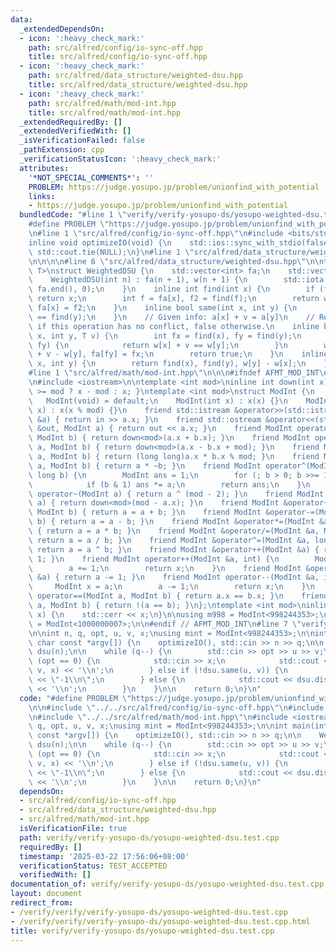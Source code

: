```yaml
---
data:
  _extendedDependsOn:
  - icon: ':heavy_check_mark:'
    path: src/alfred/config/io-sync-off.hpp
    title: src/alfred/config/io-sync-off.hpp
  - icon: ':heavy_check_mark:'
    path: src/alfred/data_structure/weighted-dsu.hpp
    title: src/alfred/data_structure/weighted-dsu.hpp
  - icon: ':heavy_check_mark:'
    path: src/alfred/math/mod-int.hpp
    title: src/alfred/math/mod-int.hpp
  _extendedRequiredBy: []
  _extendedVerifiedWith: []
  _isVerificationFailed: false
  _pathExtension: cpp
  _verificationStatusIcon: ':heavy_check_mark:'
  attributes:
    '*NOT_SPECIAL_COMMENTS*': ''
    PROBLEM: https://judge.yosupo.jp/problem/unionfind_with_potential
    links:
    - https://judge.yosupo.jp/problem/unionfind_with_potential
  bundledCode: "#line 1 \"verify/verify-yosupo-ds/yosupo-weighted-dsu.test.cpp\"\n\
    #define PROBLEM \"https://judge.yosupo.jp/problem/unionfind_with_potential\"\n\
    \n#line 1 \"src/alfred/config/io-sync-off.hpp\"\n#include <bits/stdc++.h>\n\n\
    inline void optimizeIO(void) {\n    std::ios::sync_with_stdio(false);\n    std::cin.tie(NULL),\
    \ std::cout.tie(NULL);\n}\n#line 1 \"src/alfred/data_structure/weighted-dsu.hpp\"\
    \n\n\n\n#line 6 \"src/alfred/data_structure/weighted-dsu.hpp\"\n\ntemplate <class\
    \ T>\nstruct WeightedDSU {\n    std::vector<int> fa;\n    std::vector<T> w;\n\
    \    WeightedDSU(int n) : fa(n + 1), w(n + 1) {\n        std::iota(fa.begin(),\
    \ fa.end(), 0);\n    }\n    inline int find(int x) {\n        if (fa[x] == x)\
    \ return x;\n        int f = fa[x], f2 = find(f);\n        return w[x] += w[f],\
    \ fa[x] = f2;\n    }\n    inline bool same(int x, int y) {\n        return find(x)\
    \ == find(y);\n    }\n    // Given info: a[x] + v = a[y]\n    // Returns true\
    \ if this operation has no conflict, false otherwise.\n    inline bool merge(int\
    \ x, int y, T v) {\n        int fx = find(x), fy = find(y);\n        if (fx ==\
    \ fy) {\n            return w[x] + v == w[y];\n        }\n        w[fy] = w[x]\
    \ + v - w[y], fa[fy] = fx;\n        return true;\n    }\n    inline T distance(int\
    \ x, int y) {\n        return find(x), find(y), w[y] - w[x];\n    }\n};\n\n\n\
    #line 1 \"src/alfred/math/mod-int.hpp\"\n\n\n#ifndef AFMT_MOD_INT\n#define AFMT_MOD_INT\n\
    \n#include <iostream>\n\ntemplate <int mod>\ninline int down(int x) { return x\
    \ >= mod ? x - mod : x; }\ntemplate <int mod>\nstruct ModInt {\n    int x;\n \
    \   ModInt(void) = default;\n    ModInt(int x) : x(x) {}\n    ModInt(long long\
    \ x) : x(x % mod) {}\n    friend std::istream &operator>>(std::istream &in, ModInt\
    \ &a) { return in >> a.x; }\n    friend std::ostream &operator<<(std::ostream\
    \ &out, ModInt a) { return out << a.x; }\n    friend ModInt operator+(ModInt a,\
    \ ModInt b) { return down<mod>(a.x + b.x); }\n    friend ModInt operator-(ModInt\
    \ a, ModInt b) { return down<mod>(a.x - b.x + mod); }\n    friend ModInt operator*(ModInt\
    \ a, ModInt b) { return (long long)a.x * b.x % mod; }\n    friend ModInt operator/(ModInt\
    \ a, ModInt b) { return a * ~b; }\n    friend ModInt operator^(ModInt a, long\
    \ long b) {\n        ModInt ans = 1;\n        for (; b > 0; b >>= 1, a *= a)\n\
    \            if (b & 1) ans *= a;\n        return ans;\n    }\n    friend ModInt\
    \ operator~(ModInt a) { return a ^ (mod - 2); }\n    friend ModInt operator-(ModInt\
    \ a) { return down<mod>(mod - a.x); }\n    friend ModInt &operator+=(ModInt &a,\
    \ ModInt b) { return a = a + b; }\n    friend ModInt &operator-=(ModInt &a, ModInt\
    \ b) { return a = a - b; }\n    friend ModInt &operator*=(ModInt &a, ModInt b)\
    \ { return a = a * b; }\n    friend ModInt &operator/=(ModInt &a, ModInt b) {\
    \ return a = a / b; }\n    friend ModInt &operator^=(ModInt &a, long long b) {\
    \ return a = a ^ b; }\n    friend ModInt &operator++(ModInt &a) { return a +=\
    \ 1; }\n    friend ModInt operator++(ModInt &a, int) {\n        ModInt x = a;\n\
    \        a += 1;\n        return x;\n    }\n    friend ModInt &operator--(ModInt\
    \ &a) { return a -= 1; }\n    friend ModInt operator--(ModInt &a, int) {\n   \
    \     ModInt x = a;\n        a -= 1;\n        return x;\n    }\n    friend bool\
    \ operator==(ModInt a, ModInt b) { return a.x == b.x; }\n    friend bool operator!=(ModInt\
    \ a, ModInt b) { return !(a == b); }\n};\ntemplate <int mod>\ninline void __print(ModInt<mod>\
    \ x) {\n    std::cerr << x;\n}\n\nusing m998 = ModInt<998244353>;\nusing m107\
    \ = ModInt<1000000007>;\n\n#endif // AFMT_MOD_INT\n#line 7 \"verify/verify-yosupo-ds/yosupo-weighted-dsu.test.cpp\"\
    \n\nint n, q, opt, u, v, x;\nusing mint = ModInt<998244353>;\n\nint main(int argc,\
    \ char const *argv[]) {\n    optimizeIO(), std::cin >> n >> q;\n\n    WeightedDSU<mint>\
    \ dsu(n);\n\n    while (q--) {\n        std::cin >> opt >> u >> v;\n        if\
    \ (opt == 0) {\n            std::cin >> x;\n            std::cout << dsu.merge(u,\
    \ v, x) << '\\n';\n        } else if (!dsu.same(u, v)) {\n            std::cout\
    \ << \"-1\\n\";\n        } else {\n            std::cout << dsu.distance(u, v)\
    \ << '\\n';\n        }\n    }\n\n    return 0;\n}\n"
  code: "#define PROBLEM \"https://judge.yosupo.jp/problem/unionfind_with_potential\"\
    \n\n#include \"../../src/alfred/config/io-sync-off.hpp\"\n#include \"../../src/alfred/data_structure/weighted-dsu.hpp\"\
    \n#include \"../../src/alfred/math/mod-int.hpp\"\n#include <iostream>\n\nint n,\
    \ q, opt, u, v, x;\nusing mint = ModInt<998244353>;\n\nint main(int argc, char\
    \ const *argv[]) {\n    optimizeIO(), std::cin >> n >> q;\n\n    WeightedDSU<mint>\
    \ dsu(n);\n\n    while (q--) {\n        std::cin >> opt >> u >> v;\n        if\
    \ (opt == 0) {\n            std::cin >> x;\n            std::cout << dsu.merge(u,\
    \ v, x) << '\\n';\n        } else if (!dsu.same(u, v)) {\n            std::cout\
    \ << \"-1\\n\";\n        } else {\n            std::cout << dsu.distance(u, v)\
    \ << '\\n';\n        }\n    }\n\n    return 0;\n}\n"
  dependsOn:
  - src/alfred/config/io-sync-off.hpp
  - src/alfred/data_structure/weighted-dsu.hpp
  - src/alfred/math/mod-int.hpp
  isVerificationFile: true
  path: verify/verify-yosupo-ds/yosupo-weighted-dsu.test.cpp
  requiredBy: []
  timestamp: '2025-03-22 17:56:06+08:00'
  verificationStatus: TEST_ACCEPTED
  verifiedWith: []
documentation_of: verify/verify-yosupo-ds/yosupo-weighted-dsu.test.cpp
layout: document
redirect_from:
- /verify/verify/verify-yosupo-ds/yosupo-weighted-dsu.test.cpp
- /verify/verify/verify-yosupo-ds/yosupo-weighted-dsu.test.cpp.html
title: verify/verify-yosupo-ds/yosupo-weighted-dsu.test.cpp
---
```

